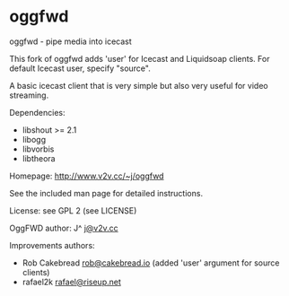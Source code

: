 # oggfwd
oggfwd - pipe media into icecast

This fork of oggfwd adds 'user' for Icecast and Liquidsoap clients. For default Icecast user, specify "source".

A basic icecast client that is very simple but also very useful for video streaming.

Dependencies:
- libshout >= 2.1 
- libogg
- libvorbis
- libtheora

Homepage:
 http://www.v2v.cc/~j/oggfwd

See the included man page for detailed instructions.

License:
see GPL 2 (see LICENSE)

OggFWD author:
J^ <j@v2v.cc> 

Improvements authors:
- Rob Cakebread <rob@cakebread.io> (added 'user' argument for source clients)
- rafael2k <rafael@riseup.net>
